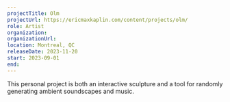 ```yaml
---
projectTitle: Olm
projectUrl: https://ericmaxkaplin.com/content/projects/olm/
role: Artist
organization:
organizationUrl:
location: Montreal, QC
releaseDate: 2023-11-20
start: 2023-09-01
end:
---
```


This personal project is both an interactive sculpture and a tool for randomly generating ambient soundscapes and music. 
